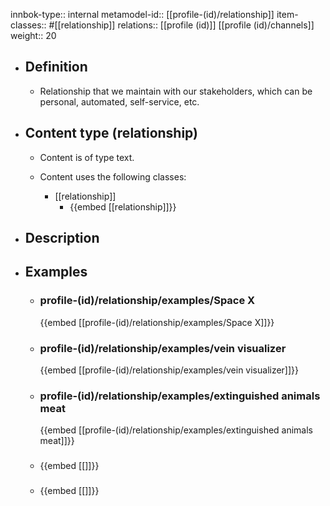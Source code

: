 innbok-type:: internal
metamodel-id:: [[profile-(id)/relationship]]
item-classes:: #[[relationship]]
relations:: [[profile (id)]] [[profile (id)/channels]]
weight:: 20

- ## Definition
  - Relationship that we maintain with our stakeholders, which can be personal, automated, self-service, etc.
- ## Content type (relationship)
  - Content is of type text.
  
  - Content uses the following classes:
    - [[relationship]]
      - {{embed [[relationship]]}}
  
- ## Description
- ## Examples
  - ### profile-(id)/relationship/examples/Space X
    {{embed [[profile-(id)/relationship/examples/Space X]]}}
  - ### profile-(id)/relationship/examples/vein visualizer
    {{embed [[profile-(id)/relationship/examples/vein visualizer]]}}
  - ### profile-(id)/relationship/examples/extinguished animals meat
    {{embed [[profile-(id)/relationship/examples/extinguished animals meat]]}}
  - ### 
    {{embed [[]]}}
  - ### 
    {{embed [[]]}}
  

